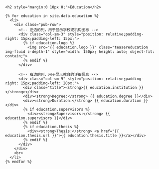 <div class="publications">
  <ol class="bibliography">

    <h2 style="margin:0 10px 0;">Education</h2>

    {% for education in site.data.education %}
      <li>
        <div class="pub-row">
          <!-- 左边的列，用于显示学校或机构图标 -->
          <div class="col-sm-3" style="position: relative;padding-right: 15px;padding-left: 15px;">
            {% if education.logo %}
              <img src="{{ education.logo }}" class="teasereducation img-fluid z-depth-1" style="width: 150px; height: auto; object-fit: contain;">
            {% endif %}
          </div>

          <!-- 右边的列，用于显示教育的详细信息 -->
          <div class="col-sm-9" style="position: relative;padding-right: 15px;padding-left: 20px;">
            <div class="title"><strong>{{ education.institution }}</strong></div>
            <div><strong>Degree:</strong> {{ education.degree }}</div>
            <div><strong>Duration:</strong> {{ education.duration }}</div>
            {% if education.supervisors %}
              <div><strong>Supervisors:</strong> {{ education.supervisors }}</div>
            {% endif %}
            {% if education.thesis %}
              <div><strong>Thesis:</strong> <a href="{{ education.thesis.url }}">{{ education.thesis.title }}</a></div>
            {% endif %}
          </div>
        </div>
        <br>
      </li>
    {% endfor %}

  </ol>
</div>
